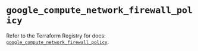 # `google_compute_network_firewall_policy`

Refer to the Terraform Registry for docs: [`google_compute_network_firewall_policy`](https://registry.terraform.io/providers/hashicorp/google-beta/6.15.0/docs/resources/google_compute_network_firewall_policy).
